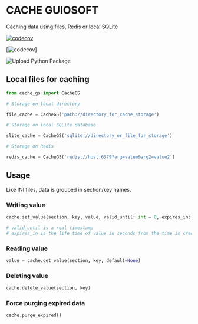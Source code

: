 # CACHE GUIOSOFT

Caching data using files, Redis or local SQLite


[![codecov](https://codecov.io/gh/guionardo/py-cache-guiosoft/branch/develop/graph/badge.svg)](https://codecov.io/gh/guionardo/py-cache-guiosoft)



[![codecov](https://codecov.io/gh/guionardo/py-cache-guiosoft/branch/develop/graphs/commits.svg)]

![Upload Python Package](https://github.com/guionardo/py-cache-guiosoft/workflows/Upload%20Python%20Package/badge.svg)


## Local files for caching

``` python
from cache_gs import CacheGS

# Storage on local directory

file_cache = CacheGS('path://directory_for_cache_storage')

# Storage on local SQLite database

slite_cache = CacheGS('sqlite://directory_or_file_for_storage')

# Storage on Redis

redis_cache = CacheGS('redis://host:6379?arg=value&arg2=value2')

```

## Usage

Like INI files, data is grouped in section/key names.

### Writing value

``` python
cache.set_value(section, key, value, valid_until: int = 0, expires_in: int = 0)

# valid_until is a real timestamp 
# expires_in is the life time of value in seconds from the time is created
```

### Reading value

``` python
value = cache.get_value(section, key, default=None)
```

### Deleting value

``` python
cache.delete_value(section, key)
```

### Force purging expired data

``` python
cache.purge_expired()
```
